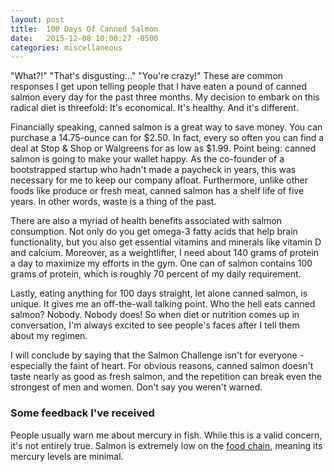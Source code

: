 ```yaml
---
layout: post
title:  100 Days Of Canned Salmon
date:   2015-12-08 10:00:27 -0500
categories: miscellaneous
---
```


<p>"What?!" "That's disgusting..." "You're crazy!" These are common responses I get upon telling people that I have eaten a pound of canned salmon every day for the past three months. My decision to embark on this radical diet is threefold: It's economical. It's healthy. And it's different.</p>

<p>Financially speaking, canned salmon is a great way to save money. You can purchase a 14.75-ounce can for $2.50. In fact, every so often you can find a deal at Stop & Shop or Walgreens for as low as $1.99. Point being: canned salmon is going to make your wallet happy. As the co-founder of a bootstrapped startup who hadn't made a paycheck in years, this was necessary for me to keep our company afloat. Furthermore, unlike other foods like produce or fresh meat, canned salmon has a shelf life of five years. In other words, waste is a thing of the past.</p>

<p>There are also a myriad of health benefits associated with salmon consumption. Not only do you get omega-3 fatty acids that help brain functionality, but you also get essential vitamins and minerals like vitamin D and calcium. Moreover, as a weightlifter, I need about 140 grams of protein a day to maximize my efforts in the gym. One can of salmon contains 100 grams of protein, which is roughly 70 percent of my daily requirement.</p>

<p>Lastly, eating anything for 100 days straight, let alone canned salmon, is unique. It gives me an off-the-wall talking point. Who the hell eats canned salmon? Nobody. Nobody does! So when diet or nutrition comes up in conversation, I'm always excited to see people's faces after I tell them about my regimen.</p> 

<p>I will conclude by saying that the Salmon Challenge isn't for everyone - especially the faint of heart. For obvious reasons, canned salmon doesn't taste nearly as good as fresh salmon, and the repetition can break even the strongest of men and women. Don't say you weren't warned.</p>

<h3>Some feedback I've received</h3>

<p>People usually warn me about mercury in fish. While this is a valid concern, it's not entirely true. Salmon is extremely low on the <a href="https://en.wikipedia.org/wiki/Mercury_in_fish#Levels_of_contamination">food chain</a>, meaning its mercury levels are minimal.</p> 
